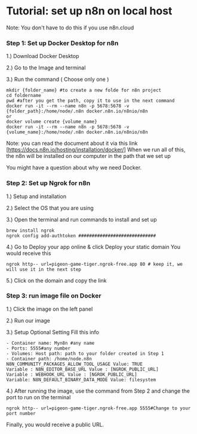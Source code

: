 # Tutorial: set up n8n on local host 
Note: You don't have to do this if you use n8n.cloud

### Step 1: Set up Docker Desktop for n8n 
1.) Download Docker Desktop

2.) Go to the Image and terminal 

3.) Run the command ( Choose only one ) 
```
mkdir {folder_name} #to create a new folde for n8n project 
cd foldername
pwd #after you get the path, copy it to use in the next command 
docker run -it --rm --name n8n -p 5678:5678 -v {folder_path}:/home/node/.n8n docker.n8n.io/n8nio/n8n
or 
docker volume create {volume_name}
docker run -it --rm --name n8n -p 5678:5678 -v {volume_name}:/home/node/.n8n docker.n8n.io/n8nio/n8n
```

Note: you can read the document about it via this link [https://docs.n8n.io/hosting/installation/docker/]
When we run all of this, the n8n will be installed on our computer in the path that we set up

You might have a question about why we need Docker. 


### Step 2: Set up Ngrok for n8n 
1.) Setup and installation 

2.) Select the OS that you are using 

3.) Open the terminal and run commands to install and set up 
```
brew install ngrok
ngrok config add-authtoken #############################
```
4.) Go to Deploy your app online & click Deploy your static domain
You would receive this 
```
ngrok http-- url=pigeon-game-tiger.ngrok-free.app 80 # keep it, we will use it in the next step
```
5.) Click on the domain and copy the link 

### Step 3: run image file on Docker
1.) Click the image on the left panel

2.) Run our image 

3.) Setup Optional Setting 
Fill this info 
```
- Container name: Myn8n #any name 
- Ports: 5555#any number
- Volumes: Host path: path to your folder created in Step 1
- Container path: /home/node.n8n
N8N_COMMUNITY_PACKAGES_ALLOW_TOOL_USAGE Value: TRUE
Variable : N8N_EDITOR_BASE_URL Value : [NGROK_PUBLIC_URL]
Variable : WEBHOOK_URL Value : [NGROK_PUBLIC_URL]
Variable: N8N_DEFAULT_BINARY_DATA_MODE Value: filesystem
```

4.) After running the image, use the command from Step 2 and change the port to run on the terminal 
```
ngrok http-- url=pigeon-game-tiger.ngrok-free.app 5555#Change to your port number
```
Finally, you would receive a public URL.













